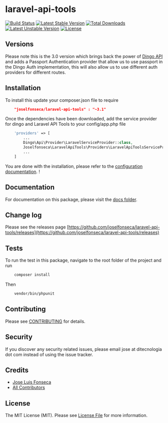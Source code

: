laravel-api-tools
=================

[![Build Status](https://travis-ci.org/joselfonseca/laravel-api-tools.svg?branch=master)](https://travis-ci.org/joselfonseca/laravel-api-tools)
[![Latest Stable Version](https://poser.pugx.org/joselfonseca/laravel-api-tools/v/stable.svg)](https://packagist.org/packages/joselfonseca/laravel-api-tools) 
[![Total Downloads](https://poser.pugx.org/joselfonseca/laravel-api-tools/downloads.svg)](https://packagist.org/packages/joselfonseca/laravel-api-tools) 
[![Latest Unstable Version](https://poser.pugx.org/joselfonseca/laravel-api-tools/v/unstable.svg)](https://packagist.org/packages/joselfonseca/laravel-api-tools) 
[![License](https://poser.pugx.org/joselfonseca/laravel-api-tools/license.svg)](https://packagist.org/packages/joselfonseca/laravel-api-tools)

## Versions

Please note this is the 3.0 version which brings back the power of [Dingo API](https://github.com/dingo/api) and adds a Passport Authentication provider that allow us to use passport in the Dingo Auth implementation, this will also allow us to use different auth providers for different routes. 

## Installation

To install this update your composer.json file to require

```json
    "joselfonseca/laravel-api-tools" : "~3.1"
```
Once the dependencies have been downloaded, add the service provider for dingo and Laravel API Tools to your config/app.php file

```php
    'providers' => [
        ...
        Dingo\Api\Provider\LaravelServiceProvider::class,
        Joselfonseca\LaravelApiTools\Providers\LaravelApiToolsServiceProvider::class
        ...
    ]
```
You are done with the installation, please refer to the [configuration documentation](https://github.com/joselfonseca/laravel-api-tools/tree/master/docs). !

## Documentation

For documentation on this package, please visit the [docs folder](https://github.com/joselfonseca/laravel-api-tools/tree/master/docs).

## Change log

Please see the releases page [https://github.com/joselfonseca/laravel-api-tools/releases](https://github.com/joselfonseca/laravel-api-tools/releases)

## Tests

To run the test in this package, navigate to the root folder of the project and run

```bash
    composer install
```
Then

```bash
    vendor/bin/phpunit
```

## Contributing

Please see [CONTRIBUTING](CONTRIBUTING.md) for details.

## Security

If you discover any security related issues, please email jose at ditecnologia dot com instead of using the issue tracker.

## Credits

- [Jose Luis Fonseca](https://github.com/joselfonseca)
- [All Contributors](../../contributors)

## License

The MIT License (MIT). Please see [License File](license.md) for more information.